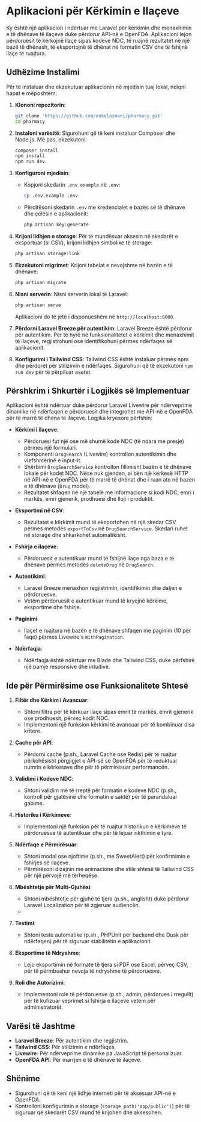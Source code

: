 # Aplikacioni për Kërkimin e Ilaçeve

Ky është një aplikacion i ndërtuar me Laravel për kërkimin dhe menaxhimin e të dhënave të ilaçeve duke përdorur API-në e OpenFDA. Aplikacioni lejon përdoruesit të kërkojnë ilaçe sipas kodeve NDC, të ruajnë rezultatet në një bazë të dhënash, të eksportojnë të dhënat në formatin CSV dhe të fshijnë ilaçe të ruajtura.

## Udhëzime Instalimi

Për të instaluar dhe ekzekutuar aplikacionin në mjedisin tuaj lokal, ndiqni hapat e mëposhtëm:

1. **Klononi repozitorin**:
   ```bash
   git clone 'https://github.com/enkelosmani/pharmacy.git'
   cd pharmacy
   ```

2. **Instaloni varësitë**:
   Sigurohuni që të keni instaluar Composer dhe Node.js. Më pas, ekzekutoni:
   ```bash
   composer install
   npm install
   npm run dev
   ```

3. **Konfiguroni mjedisin**:
   - Kopjoni skedarin `.env.example` në `.env`:
     ```bash
     cp .env.example .env
     ```
   - Përditësoni skedarin `.env` me kredencialet e bazës së të dhënave dhe çelësin e aplikacionit:
     ```bash
     php artisan key:generate
     ```

4. **Krijoni lidhjen e storage**:
   Për të mundësuar aksesin në skedarët e eksportuar (si CSV), krijoni lidhjen simbolike të storage:
   ```bash
   php artisan storage:link
   ```

5. **Ekzekutoni migrimet**:
   Krijoni tabelat e nevojshme në bazën e të dhënave:
   ```bash
   php artisan migrate
   ```

6. **Nisni serverin**:
   Nisni serverin lokal të Laravel:
   ```bash
   php artisan serve
   ```
   Aplikacioni do të jetë i disponueshëm në `http://localhost:8000`.

7. **Përdorni Laravel Breeze për autentikim**:
   Laravel Breeze është përdorur për autentikim. Për të hyrë në funksionalitetet e kërkimit dhe menaxhimit të ilaçeve, regjistrohuni ose identifikohuni përmes ndërfaqes së aplikacionit.

8. **Konfigurimi i Tailwind CSS**:
   Tailwind CSS është instaluar përmes npm dhe përdoret për stilizimin e ndërfaqes. Sigurohuni që të ekzekutoni `npm run dev` për të përpiluar asetet.

## Përshkrim i Shkurtër i Logjikës së Implementuar

Aplikacioni është ndërtuar duke përdorur Laravel Livewire për ndërveprime dinamike në ndërfaqen e përdoruesit dhe integrohet me API-në e OpenFDA për të marrë të dhëna të ilaçeve. Logjika kryesore përfshin:

- **Kërkimi i ilaçeve**:
  - Përdoruesi fut një ose më shumë kode NDC (të ndara me presje) përmes një formulari.
  - Komponenti `DrugSearch` (Livewire) kontrollon autentikimin dhe vlefshmërinë e input-it.
  - Shërbimi `DrugSearchService` kontrollon fillimisht bazën e të dhënave lokale për kodet NDC. Nëse nuk gjenden, ai bën një kërkesë HTTP në API-në e OpenFDA për të marrë të dhënat dhe i ruan ato në bazën e të dhënave (`Drug` model).
  - Rezultatet shfaqen në një tabelë me informacione si kodi NDC, emri i markës, emri gjenerik, prodhuesi dhe lloji i produktit.

- **Eksportimi në CSV**:
  - Rezultatet e kërkimit mund të eksportohen në një skedar CSV përmes metodës `exportToCsv` në `DrugSearchService`. Skedari ruhet në storage dhe shkarkohet automatikisht.

- **Fshirja e ilaçeve**:
  - Përdoruesit e autentikuar mund të fshijnë ilaçe nga baza e të dhënave përmes metodës `deleteDrug` në `DrugSearch`.

- **Autentikimi**:
  - Laravel Breeze menaxhon regjistrimin, identifikimin dhe daljen e përdoruesve.
  - Vetëm përdoruesit e autentikuar mund të kryejnë kërkime, eksportime dhe fshirje.

- **Paginimi**:
  - Ilaçet e ruajtura në bazën e të dhënave shfaqen me paginim (10 për faqe) përmes Livewire's `WithPagination`.

- **Ndërfaqja**:
  - Ndërfaqja është ndërtuar me Blade dhe Tailwind CSS, duke përfshirë një pamje responsive dhe intuitive.

## Ide për Përmirësime ose Funksionalitete Shtesë

1. **Filtër dhe Kërkim i Avancuar**:
   - Shtoni filtra për të kërkuar ilaçe sipas emrit të markës, emrit gjenerik ose prodhuesit, përveç kodit NDC.
   - Implementoni një funksion kërkimi të avancuar për të kombinuar disa kritere.

2. **Cache për API**:
   - Përdorni cache (p.sh., Laravel Cache ose Redis) për të ruajtur përkohësisht përgjigjet e API-së së OpenFDA për të reduktuar numrin e kërkesave dhe për të përmirësuar performancën.

3. **Validimi i Kodeve NDC**:
   - Shtoni validim më të rreptë për formatin e kodeve NDC (p.sh., kontroll për gjatësinë dhe formatin e saktë) për të parandaluar gabime.

4. **Historiku i Kërkimeve**:
   - Implementoni një funksion për të ruajtur historikun e kërkimeve të përdoruesve të autentikuar dhe për të lejuar rikthimin e tyre.

5. **Ndërfaqe e Përmirësuar**:
   - Shtoni modal ose njoftime (p.sh., me SweetAlert) për konfirmimin e fshirjes së ilaçeve.
   - Përmirësoni dizajnin me animacione dhe stile shtesë të Tailwind CSS për një përvojë më tërheqëse.

6. **Mbështetje për Multi-Gjuhësi**:
   - Shtoni mbështetje për gjuhë të tjera (p.sh., anglisht) duke përdorur Laravel Localization për të zgjeruar audiencën.
   - 
7. **Testimi**:
   - Shtoni teste automatike (p.sh., PHPUnit për backend dhe Dusk për ndërfaqen) për të siguruar stabilitetin e aplikacionit.

8. **Eksportime të Ndryshme**:
   - Lejo eksportimin në formate të tjera si PDF ose Excel, përveç CSV, për të përmbushur nevoja të ndryshme të përdoruesve.

9. **Roli dhe Autorizimi**:
    - Implementoni role të përdoruesve (p.sh., admin, përdorues i rregullt) për të kufizuar veprimet si fshirja e ilaçeve vetëm për administratorët.

## Varësi të Jashtme

- **Laravel Breeze**: Për autentikim dhe regjistrim.
- **Tailwind CSS**: Për stilizimin e ndërfaqes.
- **Livewire**: Për ndërveprime dinamike pa JavaScript të personalizuar.
- **OpenFDA API**: Për marrjen e të dhënave të ilaçeve.

## Shënime

- Sigurohuni që të keni një lidhje interneti për të aksesuar API-në e OpenFDA.
- Kontrolloni konfigurimin e storage (`storage_path('app/public')`) për të siguruar që skedarët CSV mund të krijohen dhe aksesohen.
